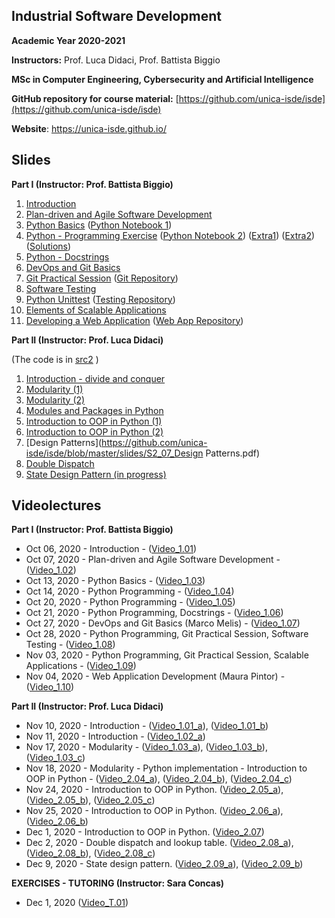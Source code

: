 ## Industrial Software Development
**Academic Year 2020-2021**

**Instructors:** Prof. Luca Didaci, Prof. Battista Biggio

**MSc in Computer Engineering, Cybersecurity and Artificial Intelligence**

**GitHub repository for course material:** [https://github.com/unica-isde/isde](https://github.com/unica-isde/isde)

**Website**: https://unica-isde.github.io/

## Slides
**Part I (Instructor: Prof. Battista Biggio)**

1. [Introduction](https://github.com/unica-isde/isde/blob/master/slides/01-Introduction.pdf) 
2. [Plan-driven and Agile Software Development](https://github.com/unica-isde/isde/blob/master/slides/02-Agile.pdf) 
3. [Python Basics](https://github.com/unica-isde/isde/blob/master/slides/03-Python.pdf) ([Python Notebook 1](https://github.com/unica-isde/isde/blob/master/notebooks/lab01.ipynb)) 
4. [Python - Programming Exercise](https://github.com/unica-isde/isde/blob/master/slides/04-Python-MNIST.pdf) ([Python Notebook 2](https://github.com/unica-isde/isde/blob/master/notebooks/lab02.ipynb)) ([Extra1](https://github.com/unica-isde/isde/blob/master/programming-exercises/ISDe-programming-skills-01.pdf)) ([Extra2](https://github.com/unica-isde/isde/blob/master/programming-exercises/ISDe-programming-skills-02.pdf)) ([Solutions](https://github.com/unica-isde/isde/tree/master/src)) 
5. [Python - Docstrings](https://github.com/unica-isde/isde/blob/master/slides/05-Python-docstrings.pdf) 
6. [DevOps and Git Basics](https://github.com/unica-isde/isde/blob/master/slides/06-Git.pdf) 
7. [Git Practical Session](https://github.com/unica-isde/isde/blob/master/slides/07-Git-Practical.pdf) ([Git Repository](https://github.com/unica-isde/isde-git))
8. [Software Testing](https://github.com/unica-isde/isde/blob/master/slides/08-Testing.pdf) 
9. [Python Unittest](https://github.com/unica-isde/isde/blob/master/slides/09-Python-Unittest.pdf) ([Testing Repository](https://github.com/unica-isde/isde-testing))
10. [Elements of Scalable Applications](https://github.com/unica-isde/isde/blob/master/slides/10-Scalable-Apps.pdf) 
11. [Developing a Web Application](https://github.com/unica-isde/isde/blob/master/slides/11-Web-Dev.pdf) ([Web App Repository](https://github.com/unica-isde/flask-classification)) 

**Part II (Instructor: Prof. Luca Didaci)**

(The code is in [src2](https://github.com/unica-isde/isde/tree/master/src2/) )

1. [Introduction - divide and conquer](https://github.com/unica-isde/isde/blob/master/slides/S2_01_introduction.pdf)
2. [Modularity (1)](https://github.com/unica-isde/isde/blob/master/slides/S2_02_modularity_USE_and%20interface.pdf)
3. [Modularity (2)](https://github.com/unica-isde/isde/blob/master/slides/S2_03_modularity_COMPONENT_OF.pdf)
4.	[Modules and Packages in Python](https://github.com/unica-isde/isde/blob/master/slides/S2_04_modules_in_Python.pdf)
5. [Introduction to OOP in Python (1)](https://github.com/unica-isde/isde/blob/master/slides/S2_05_intro_OOP_1.pdf)
6. [Introduction to OOP in Python (2)](https://github.com/unica-isde/isde/blob/master/slides/S2_06_intro_OOP_2.pdf)
7. [Design Patterns](https://github.com/unica-isde/isde/blob/master/slides/S2_07_Design Patterns.pdf)
8. [Double Dispatch](https://github.com/unica-isde/isde/blob/master/slides/S2_08_dispatch.pdf)
9. [State Design Pattern (in progress)](https://github.com/unica-isde/isde/blob/master/slides/S2_08_dispatch.pdf)

<!--
7. [xxx)](https://github.com/unica-isde/isde/blob/master/slides/S2_xxxx.pdf)
8. [xxx)](https://github.com/unica-isde/isde/blob/master/slides/S2_xxxx.pdf)
9. [xxx)](https://github.com/unica-isde/isde/blob/master/slides/S2_xxxx.pdf)
10. [xxx)](https://github.com/unica-isde/isde/blob/master/slides/S2_xxxx.pdf)
11. [xxx)](https://github.com/unica-isde/isde/blob/master/slides/S2_xxxx.pdf)


-->

## Videolectures
**Part I (Instructor: Prof. Battista Biggio)**

- Oct 06, 2020 - Introduction - ([Video\_1.01](https://unica.adobeconnect.com/p0xxb13b1gph/))
- Oct 07, 2020 - Plan-driven and Agile Software Development - ([Video\_1.02](https://unica.adobeconnect.com/p2j150ov2eyv/))
- Oct 13, 2020 - Python Basics - ([Video\_1.03](https://unica.adobeconnect.com/px6rqgmx1e59/))
- Oct 14, 2020 - Python Programming - ([Video\_1.04](https://unica.adobeconnect.com/pr55end4e4y9/))
- Oct 20, 2020 - Python Programming - ([Video\_1.05](https://unica.adobeconnect.com/p91ip2rje0qc/))
- Oct 21, 2020 - Python Programming, Docstrings - ([Video\_1.06](https://unica.adobeconnect.com/prjlmdthjiw4/))
- Oct 27, 2020 - DevOps and Git Basics (Marco Melis) - ([Video\_1.07](https://unica.adobeconnect.com/ptcp1cfxuhvw/))
- Oct 28, 2020 - Python Programming, Git Practical Session, Software Testing - ([Video\_1.08](https://unica.adobeconnect.com/pmy0t8r1bwxi/))
- Nov 03, 2020 - Python Programming, Git Practical Session, Scalable Applications - ([Video\_1.09](https://unica.adobeconnect.com/pbnrcomn3vx0/))
- Nov 04, 2020 - Web Application Development (Maura Pintor) - ([Video\_1.10](https://unica.adobeconnect.com/pmbiea2dzapo/))

**Part II (Instructor: Prof. Luca Didaci)**

- Nov 10, 2020 - Introduction - ([Video\_1.01\_a](https://unica.adobeconnect.com/puwyzju2zcc4/)), ([Video\_1.01\_b](https://unica.adobeconnect.com/p0ylhfkxi7wf/)) 
- Nov 11, 2020 - Introduction - ([Video\_1.02\_a](https://unica.adobeconnect.com/p9eexu4n4mdc/))
- Nov 17, 2020 - Modularity - ([Video\_1.03\_a](https://web.microsoftstream.com/video/a9de56a2-5d9b-4058-8d98-003cec761d57)),  ([Video\_1.03\_b](https://web.microsoftstream.com/video/a9b532d0-586b-49df-81f1-daac93415c63)), ([Video\_1.03\_c](https://web.microsoftstream.com/video/23eaf1e0-6077-4e98-b8ac-706cdb018d0d))
- Nov 18, 2020 -  Modularity - Python implementation - Introduction to OOP in Python - ([Video\_2.04\_a](https://web.microsoftstream.com/video/d5fa215d-49cc-49f6-8352-ff4eeed13260)), ([Video\_2.04\_b](https://web.microsoftstream.com/video/63eec57a-e0bb-48dd-b1c0-bf3467e46a0d)), ([Video\_2.04\_c](https://web.microsoftstream.com/video/80669343-79da-4d80-9784-39be5b7d05a4))
- Nov 24, 2020 - Introduction to OOP in Python. ([Video\_2.05\_a](https://web.microsoftstream.com/video/e8d2196b-63c8-43d0-8a73-7227bcc44c18)), ([Video\_2.05\_b](https://web.microsoftstream.com/video/3af790f7-7d9a-4a64-b39d-5b5fcd5894a9)), ([Video\_2.05\_c]( https://web.microsoftstream.com/video/26ac219f-ede1-4522-a2e0-8745f9fa7130))
- Nov 25, 2020 - Introduction to OOP in Python. ([Video\_2.06\_a](https://web.microsoftstream.com/video/37b12d48-6ea0-43b6-ae48-855dc9949b71)), ([Video\_2.06\_b](https://web.microsoftstream.com/video/04c15bbd-4e5d-424b-9b87-ab60431b7bd6))
- Dec 1, 2020 - Introduction to OOP in Python. ([Video\_2.07](https://web.microsoftstream.com/video/9b5e1929-a60d-42cc-9b0c-12a3d86f0185))
- Dec 2, 2020 - Double dispatch and lookup table. ([Video\_2.08\_a](https://web.microsoftstream.com/video/2a84f183-6e57-4204-8f12-f1dabaac8d61)), ([Video\_2.08\_b](https://web.microsoftstream.com/video/7ab2e59d-8d99-406e-b9ff-bdbb097f9d76)), ([Video\_2.08\_c]( https://web.microsoftstream.com/video/c77de285-b475-4939-994f-434f8f0dcc3c))
- Dec 9, 2020 - State design pattern. ([Video\_2.09\_a](https://web.microsoftstream.com/video/5c602a8d-ace5-4ae6-9c2f-61894d1d803e)), ([Video\_2.09\_b](https://web.microsoftstream.com/video/8c2a7ae9-377d-49ba-bcb1-de470634e890))




**EXERCISES - TUTORING (Instructor: Sara Concas)**

- Dec 1, 2020 ([Video\_T.01](https://web.microsoftstream.com/video/f6ed0dba-9a61-4ad4-9d8b-48cb09cb0e0c))


<!--
)
- Dec xx, 2020 - xxxxxxxxxxxxxxxxxxxxxxxxxxxxx. ([Video\_2.0x\_a](https)), ([Video\_2.0x\_b](https:)), ([Video\_2.0x\_c]( https://))

-->







